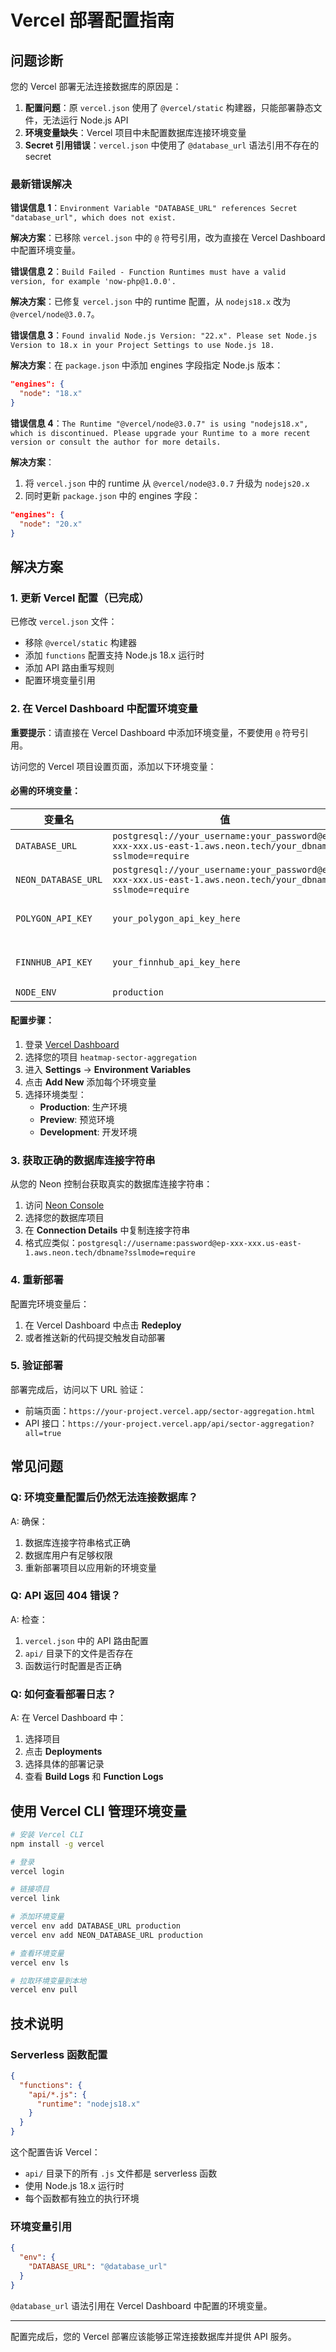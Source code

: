 # Vercel 部署配置指南

## 问题诊断

您的 Vercel 部署无法连接数据库的原因是：

1. **配置问题**：原 `vercel.json` 使用了 `@vercel/static` 构建器，只能部署静态文件，无法运行 Node.js API
2. **环境变量缺失**：Vercel 项目中未配置数据库连接环境变量
3. **Secret 引用错误**：`vercel.json` 中使用了 `@database_url` 语法引用不存在的 secret

### 最新错误解决

**错误信息 1**：`Environment Variable "DATABASE_URL" references Secret "database_url", which does not exist.`

**解决方案**：已移除 `vercel.json` 中的 `@` 符号引用，改为直接在 Vercel Dashboard 中配置环境变量。

**错误信息 2**：`Build Failed - Function Runtimes must have a valid version, for example 'now-php@1.0.0'.`

**解决方案**：已修复 `vercel.json` 中的 runtime 配置，从 `nodejs18.x` 改为 `@vercel/node@3.0.7`。

**错误信息 3**：`Found invalid Node.js Version: "22.x". Please set Node.js Version to 18.x in your Project Settings to use Node.js 18.`

**解决方案**：在 `package.json` 中添加 engines 字段指定 Node.js 版本：
```json
"engines": {
  "node": "18.x"
}
```

**错误信息 4**：`The Runtime "@vercel/node@3.0.7" is using "nodejs18.x", which is discontinued. Please upgrade your Runtime to a more recent version or consult the author for more details.`

**解决方案**：
1. 将 `vercel.json` 中的 runtime 从 `@vercel/node@3.0.7` 升级为 `nodejs20.x`
2. 同时更新 `package.json` 中的 engines 字段：
```json
"engines": {
  "node": "20.x"
}
```

## 解决方案

### 1. 更新 Vercel 配置（已完成）

已修改 `vercel.json` 文件：
- 移除 `@vercel/static` 构建器
- 添加 `functions` 配置支持 Node.js 18.x 运行时
- 添加 API 路由重写规则
- 配置环境变量引用

### 2. 在 Vercel Dashboard 中配置环境变量

**重要提示**：请直接在 Vercel Dashboard 中添加环境变量，不要使用 `@` 符号引用。

访问您的 Vercel 项目设置页面，添加以下环境变量：

#### 必需的环境变量：

| 变量名 | 值 | 环境 |
|--------|----|---------|
| `DATABASE_URL` | `postgresql://your_username:your_password@ep-xxx-xxx.us-east-1.aws.neon.tech/your_dbname?sslmode=require` | Production, Preview |
| `NEON_DATABASE_URL` | `postgresql://your_username:your_password@ep-xxx-xxx.us-east-1.aws.neon.tech/your_dbname?sslmode=require` | Production, Preview |
| `POLYGON_API_KEY` | `your_polygon_api_key_here` | Production, Preview (可选) |
| `FINNHUB_API_KEY` | `your_finnhub_api_key_here` | Production, Preview (可选) |
| `NODE_ENV` | `production` | Production |

#### 配置步骤：

1. 登录 [Vercel Dashboard](https://vercel.com/dashboard)
2. 选择您的项目 `heatmap-sector-aggregation`
3. 进入 **Settings** → **Environment Variables**
4. 点击 **Add New** 添加每个环境变量
5. 选择环境类型：
   - **Production**: 生产环境
   - **Preview**: 预览环境
   - **Development**: 开发环境

### 3. 获取正确的数据库连接字符串

从您的 Neon 控制台获取真实的数据库连接字符串：

1. 访问 [Neon Console](https://console.neon.tech/)
2. 选择您的数据库项目
3. 在 **Connection Details** 中复制连接字符串
4. 格式应类似：`postgresql://username:password@ep-xxx-xxx.us-east-1.aws.neon.tech/dbname?sslmode=require`

### 4. 重新部署

配置完环境变量后：

1. 在 Vercel Dashboard 中点击 **Redeploy**
2. 或者推送新的代码提交触发自动部署

### 5. 验证部署

部署完成后，访问以下 URL 验证：

- 前端页面：`https://your-project.vercel.app/sector-aggregation.html`
- API 接口：`https://your-project.vercel.app/api/sector-aggregation?all=true`

## 常见问题

### Q: 环境变量配置后仍然无法连接数据库？

A: 确保：
1. 数据库连接字符串格式正确
2. 数据库用户有足够权限
3. 重新部署项目以应用新的环境变量

### Q: API 返回 404 错误？

A: 检查：
1. `vercel.json` 中的 API 路由配置
2. `api/` 目录下的文件是否存在
3. 函数运行时配置是否正确

### Q: 如何查看部署日志？

A: 在 Vercel Dashboard 中：
1. 选择项目
2. 点击 **Deployments**
3. 选择具体的部署记录
4. 查看 **Build Logs** 和 **Function Logs**

## 使用 Vercel CLI 管理环境变量

```bash
# 安装 Vercel CLI
npm install -g vercel

# 登录
vercel login

# 链接项目
vercel link

# 添加环境变量
vercel env add DATABASE_URL production
vercel env add NEON_DATABASE_URL production

# 查看环境变量
vercel env ls

# 拉取环境变量到本地
vercel env pull
```

## 技术说明

### Serverless 函数配置

```json
{
  "functions": {
    "api/*.js": {
      "runtime": "nodejs18.x"
    }
  }
}
```

这个配置告诉 Vercel：
- `api/` 目录下的所有 `.js` 文件都是 serverless 函数
- 使用 Node.js 18.x 运行时
- 每个函数都有独立的执行环境

### 环境变量引用

```json
{
  "env": {
    "DATABASE_URL": "@database_url"
  }
}
```

`@database_url` 语法引用在 Vercel Dashboard 中配置的环境变量。

---

配置完成后，您的 Vercel 部署应该能够正常连接数据库并提供 API 服务。